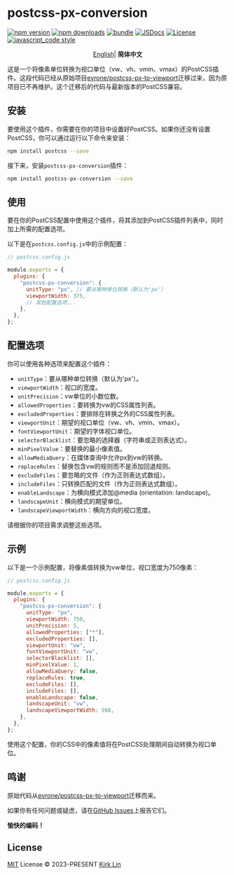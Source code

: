 # postcss-px-conversion

[![npm version][npm-version-src]][npm-version-href]
[![npm downloads][npm-downloads-src]][npm-downloads-href]
[![bundle][bundle-src]][bundle-href]
[![JSDocs][jsdocs-src]][jsdocs-href]
[![License][license-src]][license-href]
[![javascript_code style][code-style-image]][code-style-url]

<!-- Badges -->

[npm-version-src]: https://img.shields.io/npm/v/postcss-px-conversion?style=flat&colorA=080f12&colorB=3491fa
[npm-version-href]: https://npmjs.com/package/postcss-px-conversion
[npm-downloads-src]: https://img.shields.io/npm/dm/postcss-px-conversion?style=flat&colorA=080f12&colorB=3491fa
[npm-downloads-href]: https://npmjs.com/package/postcss-px-conversion
[bundle-src]: https://img.shields.io/bundlephobia/minzip/postcss-px-conversion?style=flat&colorA=080f12&colorB=3491fa&label=minzip
[bundle-href]: https://bundlephobia.com/result?p=postcss-px-conversion
[license-src]: https://img.shields.io/github/license/kirklin/postcss-px-conversion.svg?style=flat&colorA=080f12&colorB=3491fa
[license-href]: https://github.com/kirklin/postcss-px-conversion/blob/main/LICENSE
[jsdocs-src]: https://img.shields.io/badge/jsdocs-reference-080f12?style=flat&colorA=080f12&colorB=3491fa
[jsdocs-href]: https://www.jsdocs.io/package/postcss-px-conversion
[code-style-image]: https://img.shields.io/badge/code__style-%40kirklin%2Feslint--config-3491fa?style=flat&colorA=080f12&colorB=3491fa
[code-style-url]: https://github.com/kirklin/eslint-config/

<div align='center'>
<a href="README.md">English</a>| <b>简体中文</b>
</div>

这是一个将像素单位转换为视口单位（vw、vh、vmin、vmax）的PostCSS插件。这段代码已经从原始项目[evrone/postcss-px-to-viewport](https://github.com/evrone/postcss-px-to-viewport)迁移过来，因为原项目已不再维护。这个迁移后的代码与最新版本的PostCSS兼容。

## 安装

要使用这个插件，你需要在你的项目中设置好PostCSS。如果你还没有设置PostCSS，你可以通过运行以下命令来安装：

```bash
npm install postcss --save
```

接下来，安装`postcss-px-conversion`插件：

```bash
npm install postcss-px-conversion --save
```

## 使用

要在你的PostCSS配置中使用这个插件，将其添加到PostCSS插件列表中，同时加上所需的配置选项。

以下是在`postcss.config.js`中的示例配置：

```javascript
// postcss.config.js

module.exports = {
  plugins: {
    "postcss-px-conversion": {
      unitType: "px", // 要从哪种单位转换（默认为'px'）
      viewportWidth: 375,
      // 其他配置选项...
    },
  },
};
```

## 配置选项

你可以使用各种选项来配置这个插件：

- `unitType`：要从哪种单位转换（默认为'px'）。
- `viewportWidth`：视口的宽度。
- `unitPrecision`：vw单位的小数位数。
- `allowedProperties`：要转换为vw的CSS属性列表。
- `excludedProperties`：要排除在转换之外的CSS属性列表。
- `viewportUnit`：期望的视口单位（vw、vh、vmin、vmax）。
- `fontViewportUnit`：期望的字体视口单位。
- `selectorBlacklist`：要忽略的选择器（字符串或正则表达式）。
- `minPixelValue`：要替换的最小像素值。
- `allowMediaQuery`：在媒体查询中允许px到vw的转换。
- `replaceRules`：替换包含vw的规则而不是添加回退规则。
- `excludeFiles`：要忽略的文件（作为正则表达式数组）。
- `includeFiles`：只转换匹配的文件（作为正则表达式数组）。
- `enableLandscape`：为横向模式添加@media (orientation: landscape)。
- `landscapeUnit`：横向模式的期望单位。
- `landscapeViewportWidth`：横向方向的视口宽度。

请根据你的项目需求调整这些选项。

## 示例

以下是一个示例配置，将像素值转换为vw单位，视口宽度为750像素：

```javascript
// postcss.config.js

module.exports = {
  plugins: {
    "postcss-px-conversion": {
      unitType: "px",
      viewportWidth: 750,
      unitPrecision: 5,
      allowedProperties: ["*"],
      excludedProperties: [],
      viewportUnit: "vw",
      fontViewportUnit: "vw",
      selectorBlacklist: [],
      minPixelValue: 1,
      allowMediaQuery: false,
      replaceRules: true,
      excludeFiles: [],
      includeFiles: [],
      enableLandscape: false,
      landscapeUnit: "vw",
      landscapeViewportWidth: 568,
    },
  },
};
```

使用这个配置，你的CSS中的像素值将在PostCSS处理期间自动转换为视口单位。

## 鸣谢

原始代码从[evrone/postcss-px-to-viewport](https://github.com/evrone/postcss-px-to-viewport)迁移而来。

如果你有任何问题或疑虑，请在[GitHub Issues](https://github.com/kirklin/postcss-px-conversion/issues)上报告它们。

**愉快的编码！**

## License

[MIT](./LICENSE) License &copy; 2023-PRESENT [Kirk Lin](https://github.com/kirklin)
